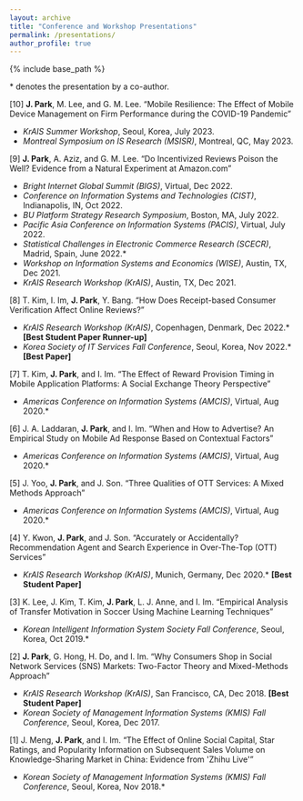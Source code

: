 ```yaml
---
layout: archive
title: "Conference and Workshop Presentations"
permalink: /presentations/
author_profile: true
---
```


{% include base_path %}

\* denotes the presentation by a co-author.

[10]	**J. Park**, M. Lee, and G. M. Lee. “Mobile Resilience: The Effect of Mobile Device Management on Firm Performance during the COVID-19 Pandemic” 
  * _KrAIS Summer Workshop_, Seoul, Korea, July 2023.
  *	_Montreal Symposium on IS Research (MSISR)_, Montreal, QC, May 2023.

[9]	**J. Park**, A. Aziz, and G. M. Lee. “Do Incentivized Reviews Poison the Well? Evidence from a Natural Experiment at Amazon.com”   
  * _Bright Internet Global Summit (BIGS)_, Virtual, Dec 2022.
  *	_Conference on Information Systems and Technologies (CIST)_, Indianapolis, IN, Oct 2022.
  *	_BU Platform Strategy Research Symposium_, Boston, MA, July 2022.
  *	_Pacific Asia Conference on Information Systems (PACIS)_, Virtual, July 2022.
  *	_Statistical Challenges in Electronic Commerce Research (SCECR)_, Madrid, Spain, June 2022.*
  *	_Workshop on Information Systems and Economics (WISE)_, Austin, TX, Dec 2021.
  *	_KrAIS Research Workshop (KrAIS)_, Austin, TX, Dec 2021.
  
[8]	T. Kim, I. Im, **J. Park**, Y. Bang. “How Does Receipt-based Consumer Verification Affect Online Reviews?” 
  *	_KrAIS Research Workshop (KrAIS)_, Copenhagen, Denmark, Dec 2022.* **[Best Student Paper Runner-up]**
  *	_Korea Society of IT Services Fall Conference_, Seoul, Korea, Nov 2022.* **[Best Paper]**
  
[7]	T. Kim, **J. Park**, and I. Im. “The Effect of Reward Provision Timing in Mobile Application Platforms: A Social Exchange Theory Perspective” 
  *	_Americas Conference on Information Systems (AMCIS)_, Virtual, Aug 2020.*
  
[6]	J. A. Laddaran, **J. Park**, and I. Im. “When and How to Advertise? An Empirical Study on Mobile Ad Response Based on Contextual Factors” 
  *	_Americas Conference on Information Systems (AMCIS)_, Virtual, Aug 2020.*
  
[5]	J. Yoo, **J. Park**, and J. Son. “Three Qualities of OTT Services: A Mixed Methods Approach” 
  *	_Americas Conference on Information Systems (AMCIS)_, Virtual, Aug 2020.*
  
[4]	Y. Kwon, **J. Park**, and J. Son. “Accurately or Accidentally? Recommendation Agent and Search Experience in Over-The-Top (OTT) Services” 
  *	_KrAIS Research Workshop (KrAIS)_, Munich, Germany, Dec 2020.* **[Best Student Paper]**
  
[3]	K. Lee, J. Kim, T. Kim, **J. Park**, L. J. Anne, and I. Im. “Empirical Analysis of Transfer Motivation in Soccer Using Machine Learning Techniques”
  *	_Korean Intelligent Information System Society Fall Conference_, Seoul, Korea, Oct 2019.*
  
[2]	**J. Park**, G. Hong, H. Do, and I. Im. “Why Consumers Shop in Social Network Services (SNS) Markets: Two-Factor Theory and Mixed-Methods Approach” 
  *	_KrAIS Research Workshop (KrAIS)_, San Francisco, CA, Dec 2018. **[Best Student Paper]**
  *	_Korean Society of Management Information Systems (KMIS) Fall Conference_, Seoul, Korea, Dec 2017.
  
[1]	 J. Meng, **J. Park**, and I. Im. “The Effect of Online Social Capital, Star Ratings, and Popularity Information on Subsequent Sales Volume on Knowledge-Sharing Market in China: Evidence from 'Zhihu Live'”
  *	_Korean Society of Management Information Systems (KMIS) Fall Conference_, Seoul, Korea, Nov 2018.*



